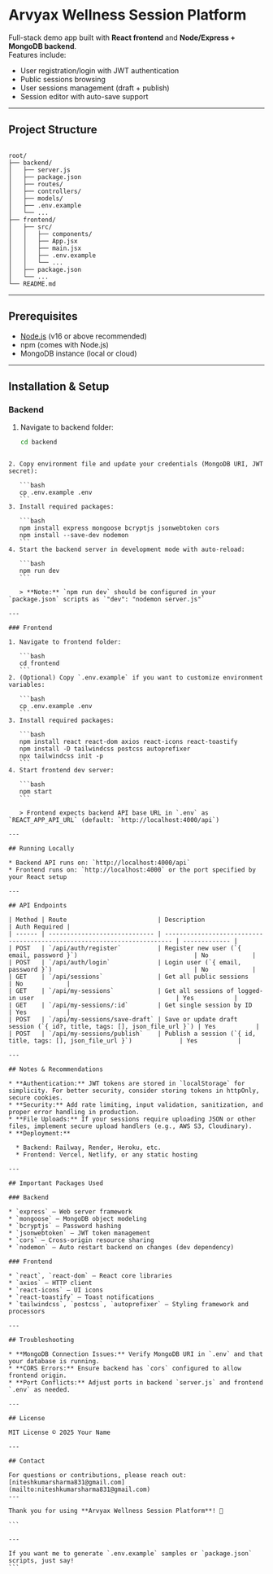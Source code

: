
# Arvyax Wellness Session Platform

Full-stack demo app built with **React frontend** and **Node/Express + MongoDB backend**.  
Features include:  
- User registration/login with JWT authentication  
- Public sessions browsing  
- User sessions management (draft + publish)  
- Session editor with auto-save support  

---

## Project Structure

```

root/
├── backend/
│   ├── server.js
│   ├── package.json
│   ├── routes/
│   ├── controllers/
│   ├── models/
│   ├── .env.example
│   └── ...
├── frontend/
│   ├── src/
│   │   ├── components/
│   │   ├── App.jsx
│   │   ├── main.jsx
│   │   ├── .env.example
│   │   └── ...
│   ├── package.json
│   └── ...
└── README.md

````

---

## Prerequisites

- [Node.js](https://nodejs.org/en/download/) (v16 or above recommended)  
- npm (comes with Node.js)  
- MongoDB instance (local or cloud)  

---

## Installation & Setup

### Backend

1. Navigate to backend folder:  
   ```bash
   cd backend
````

2. Copy environment file and update your credentials (MongoDB URI, JWT secret):

   ```bash
   cp .env.example .env
   ```
3. Install required packages:

   ```bash
   npm install express mongoose bcryptjs jsonwebtoken cors
   npm install --save-dev nodemon
   ```
4. Start the backend server in development mode with auto-reload:

   ```bash
   npm run dev
   ```

   > **Note:** `npm run dev` should be configured in your `package.json` scripts as `"dev": "nodemon server.js"`

---

### Frontend

1. Navigate to frontend folder:

   ```bash
   cd frontend
   ```
2. (Optional) Copy `.env.example` if you want to customize environment variables:

   ```bash
   cp .env.example .env
   ```
3. Install required packages:

   ```bash
   npm install react react-dom axios react-icons react-toastify
   npm install -D tailwindcss postcss autoprefixer
   npx tailwindcss init -p
   ```
4. Start frontend dev server:

   ```bash
   npm start
   ```

   > Frontend expects backend API base URL in `.env` as `REACT_APP_API_URL` (default: `http://localhost:4000/api`)

---

## Running Locally

* Backend API runs on: `http://localhost:4000/api`
* Frontend runs on: `http://localhost:4000` or the port specified by your React setup

---

## API Endpoints

| Method | Route                         | Description                                                              | Auth Required |
| ------ | ----------------------------- | ------------------------------------------------------------------------ | ------------- |
| POST   | `/api/auth/register`          | Register new user (`{ email, password }`)                                | No            |
| POST   | `/api/auth/login`             | Login user (`{ email, password }`)                                       | No            |
| GET    | `/api/sessions`               | Get all public sessions                                                  | No            |
| GET    | `/api/my-sessions`            | Get all sessions of logged-in user                                       | Yes           |
| GET    | `/api/my-sessions/:id`        | Get single session by ID                                                 | Yes           |
| POST   | `/api/my-sessions/save-draft` | Save or update draft session (`{ id?, title, tags: [], json_file_url }`) | Yes           |
| POST   | `/api/my-sessions/publish`    | Publish a session (`{ id, title, tags: [], json_file_url }`)             | Yes           |

---

## Notes & Recommendations

* **Authentication:** JWT tokens are stored in `localStorage` for simplicity. For better security, consider storing tokens in httpOnly, secure cookies.
* **Security:** Add rate limiting, input validation, sanitization, and proper error handling in production.
* **File Uploads:** If your sessions require uploading JSON or other files, implement secure upload handlers (e.g., AWS S3, Cloudinary).
* **Deployment:**

  * Backend: Railway, Render, Heroku, etc.
  * Frontend: Vercel, Netlify, or any static hosting

---

## Important Packages Used

### Backend

* `express` — Web server framework
* `mongoose` — MongoDB object modeling
* `bcryptjs` — Password hashing
* `jsonwebtoken` — JWT token management
* `cors` — Cross-origin resource sharing
* `nodemon` — Auto restart backend on changes (dev dependency)

### Frontend

* `react`, `react-dom` — React core libraries
* `axios` — HTTP client
* `react-icons` — UI icons
* `react-toastify` — Toast notifications
* `tailwindcss`, `postcss`, `autoprefixer` — Styling framework and processors

---

## Troubleshooting

* **MongoDB Connection Issues:** Verify MongoDB URI in `.env` and that your database is running.
* **CORS Errors:** Ensure backend has `cors` configured to allow frontend origin.
* **Port Conflicts:** Adjust ports in backend `server.js` and frontend `.env` as needed.

---

## License

MIT License © 2025 Your Name

---

## Contact

For questions or contributions, please reach out: [niteshkumarsharma831@gmail.com](mailto:niteshkumarsharma831@gmail.com)
---

Thank you for using **Arvyax Wellness Session Platform**! 🚀

```

---

If you want me to generate `.env.example` samples or `package.json` scripts, just say!
```
